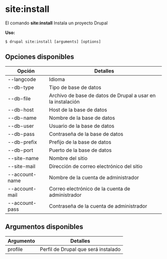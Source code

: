 # site:install
El comando **site:install** Instala un proyecto Drupal

**Uso:**
```
$ drupal site:install [arguments] [options] 
```

## Opciones disponibles
Opción | Detalles
-------|-------------
--langcode | Idioma
--db-type | Tipo de base de datos
--db-file | Archivo de base de datos de Drupal a usar en la instalación
--db-host | Host de la base de datos
--db-name | Nombre de la base de datos
--db-user | Usuario de la base de datos
--db-pass | Contraseña de la base de datos
--db-prefix | Prefijo de la base de datos
--db-port | Puerto de la base de datos
--site-name | Nombre del sitio
--site-mail | Dirección de correo electrónico del sitio
--account-name | Nombre de la cuenta de administrador
--account-mail | Correo electrónico de la cuenta de administrador
--account-pass | Contraseña de la cuenta de administrador

## Argumentos disponibles
Argumento | Detalles
---------|-------------
profile | Perfil de Drupal que será instalado
